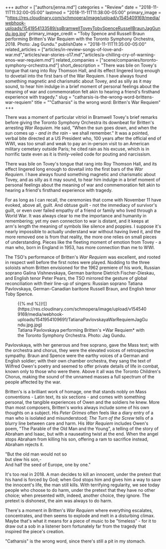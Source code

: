 +++
author = ["authors/jenna.md"]
categories = "Review"
date = "2018-11-11T11:32:00-05:00"
lastmod = "2018-11-11T11:38:00-05:00"
primary_image = "https://res.cloudinary.com/schmopera/image/upload/v1545409169/media/webhook-uploads/1541954133589/sqBramwellToveyTobySpenceRussellBraunJagGundu.jpg.jpg"
primary_image_credit = "Toby Spence and Russell Braun performing Britten's War Requiem with the Toronto Symphony Orchestra, 2018. Photo: Jag Gundu."
publishDate = "2018-11-11T11:35:00-05:00"
related_articles = ["articles/in-review-songs-of-love-and-war.md","articles/war-stories-o17.md","articles/a-chilling-cry-of-warning-enos-war-requiem.md"]
related_companies = ["scene/companies/toronto-symphony-orchestra.md"]
short_description = "There was bile on Tovey&#039;s tongue that rang into Roy Thomson Hall, and its effect lingered long enough to dovetail into the first bars of the War Requiem. I have always found something magnetic and charismatic about Tovey, and as silly as it may sound, to hear him indulge in a brief moment of personal feelings about the meaning of war and commemoration felt akin to hearing a friend&#039;s firsthand experience with tragedy."
slug = "catharsis-is-the-wrong-word-brittens-war-requiem"
title = "&quot;Catharsis&quot; is the wrong word: Britten&#039;s War Requiem"
+++

There was a moment of particular vitriol in Bramwell Tovey's brief remarks before giving the Toronto Symphony Orchestra its downbeat for Britten's arresting *War Requiem*. He said, "When the sun goes down, and when the sun comes up - *and in the rain* - we shall remember." It was a pointed, verbal bite directed at a US President who, 100 years after the official end of WWI, was too small and weak to pay an in-person visit to an American military cemetary outside Paris; he cited rain as his excuse, which is in horrific taste even as it is thinly-veiled code for pouting and narcissism.

There was bile on Tovey's tongue that rang into Roy Thomson Hall, and its effect lingered long enough to dovetail into the first bars of the *War Requiem*. I have always found something magnetic and charismatic about Tovey, and as silly as it may sound, to hear him indulge in a brief moment of personal feelings about the meaning of war and commemoration felt akin to hearing a friend's firsthand experience with tragedy.

For as long as I can recall, the ceremonies that come with November 11 have evoked, above all, guilt. And obtuse guilt - not the immediacy of survivor's guilt, or even over failed empathy of a friend or family who lived through a World War. It was always clear to me the importance and humanity in remembering; yet my own connection to war is distant, and it keeps at arm's length the meaning of symbols like silence and poppies. I suppose it's nearly impossible to actually understand war without having lived it, and the more removed one is from that reality, the more one relies on small pieces of understanding. Pieces like the fleeting moment of emotion from Tovey - a man who, born in England in 1953, has more connection than me to WWI.

The TSO's performance of Britten's *War Requiem* was excellent, and rooted in respect well before the first notes were played. Nodding to the three soloists whom Britten envisioned for the 1962 premiere of his work, Russian soprano Galina Vishnevskaya, German baritone Dietrich Fischer-Dieskau, and English tenor Peter Pears, the TSO mirrored the gesture of global reconciliation with their line-up of singers: Russian soprano Tatiana Pavlovskaya, German-Canadian baritone Russell Braun, and English tenor Toby Spence.

<figure data-type="image">{{% md %}}![](https://res.cloudinary.com/schmopera/image/upload/v1545409169/media/webhook-uploads/1541954109691/TatianaPavlovskayaWarRequiemJagGundu.jpg.jpg)
<figcaption>Tatiana Pavlovskaya performing Britten's *War Requiem* with the Toronto Symphony Orchestra. Photo: Jag Gundu.</figcaption>
</figure>

Pavlovskaya, with her generous and free soprano, gave the Mass text; with the orchestra and chorus, they were the elevated voices of retrospective sympathy. Braun and Spence were the earthy voices of a German and English soldier; with their own chamber orchestra, they sang the text of Wilfred Owen's poetry and seemed to offer private details of life in combat, known only to those who were there. Above it all was the Toronto Children's Chorus, making the sound of the unnamed masses a full spectrum of the people affected by the war.

Britten's is a brilliant work of homage, one that stands nobly on Mass conventions - Latin text, its six sections - and comes with something personal, the tangible experiences of Owen and the soldiers he knew. More than most composers, Britten's works always include some of his own thoughts on a subject. His *Peter Grimes* often feels like a diary entry of a man who is isolated and misunderstood; *The Turn of the Screw* tells of a blurry line between care and harm. His *War Requiem* includes Owen's poem, "The Parable of the Old Man and the Young", a telling of the story of Abraham and Isaac, but with a nauseating twist at the end. When the angel stops Abraham from killing his son, offering a ram to sacrifice instead, Abraham rejects it. 

"But the old man would not so<br>
but slew his son,-<br>
And half the seed of Europe, one by one."<br>

It's too real in 2018. A man decides to kill an innocent, under the pretext that his hand is forced by God; when God stops him and gives him a way to save the innocent's life, the man still kills. With terrifying regularity, we see today people who choose to do harm, under the pretext that they have no other choice; when presented with, indeed, another choice, they ignore. The pretext is dishonest, the aim was always to do harm.

There's a moment in Britten's *War Requiem* where everything escalates, concentrates, and then seems to explode and melt in a disturbing climax. Maybe that's what it means for a piece of music to be "timeless" - for it to draw out a sob in a listener born fortunately far from the tragedy that inspired the piece's creation.

"Catharsis" is the wrong word, since there's still a pit in my stomach.
